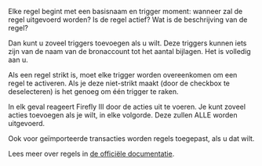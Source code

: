 Elke regel begint met een basisnaam en trigger moment: wanneer zal de regel uitgevoerd worden? Is de regel actief? Wat is de beschrijving van de regel?

Dan kunt u zoveel triggers toevoegen als u wilt. Deze triggers kunnen iets zijn van de naam van de bronaccount tot het aantal bijlagen. Het is volledig aan u.

Als een regel strikt is, moet elke trigger worden overeenkomen om een regel te activeren. Als je deze niet-strikt maakt (door de checkbox te deselecteren) is het genoeg om één trigger te raken.

In elk geval reageert Firefly III door de acties uit te voeren. Je kunt zoveel acties toevoegen als je wilt, in elke volgorde. Deze zullen ALLE worden uitgevoerd.

Ook voor geïmporteerde transacties worden regels toegepast, als u dat wilt.

Lees meer over regels in [de officiële documentatie](https://firefly-iii.readthedocs.io/en/latest/advanced/rules.html).